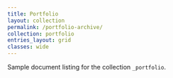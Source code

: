 ```yaml
---
title: Portfolio
layout: collection
permalink: /portfolio-archive/
collection: portfolio
entries_layout: grid
classes: wide
---
```


Sample document listing for the collection `_portfolio`.
